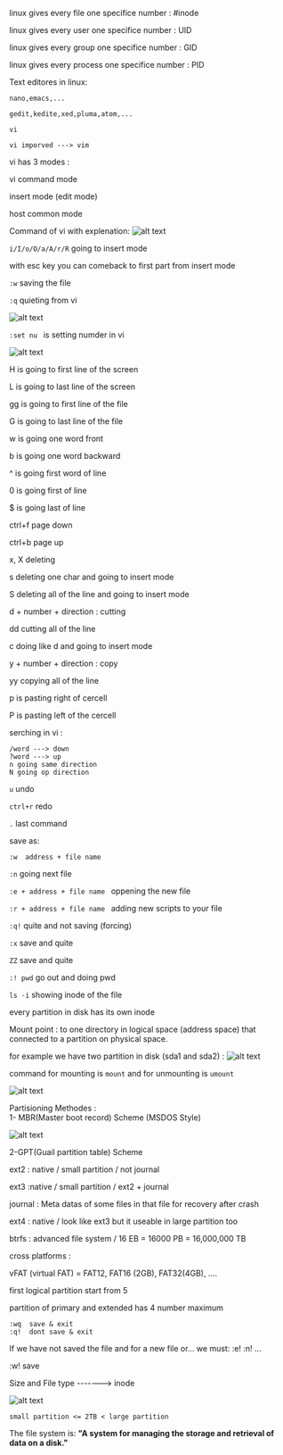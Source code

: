 linux gives every file one specifice number : #inode

linux gives every user one specifice number : UID

linux gives every group one specifice number : GID

linux gives every process one specifice number : PID

Text editores in linux:

```
nano,emacs,...

gedit,kedite,xed,pluma,atom,...

vi

vi imporved ---> vim
```

vi has 3 modes :

vi command mode

insert mode (edit mode)

host common mode

Command of vi with explenation:
![alt text](assets/vi.png)

`i/I/o/O/a/A/r/R` going to insert mode

with esc key you can comeback to first part from insert mode

`:w` saving the file

`:q` quieting from vi

![alt text](assets/image3.png)

`:set nu ` is setting numder in vi

![alt text](assets/image4.png)

H is going to first line of the screen

L is going to last line of the screen

gg is going to first line of the file

G is going to last line of the file

w is going one word front

b is going one word backward

^ is going first word of line

0 is going first of line

$ is going last of line

ctrl+f page down

ctrl+b page up

x, X deleting

s deleting one char and going to insert mode

S deleting all of the line and going to insert mode

d + number + direction : cutting

dd cutting all of the line

c doing like d and going to insert mode

y + number + direction : copy

yy copying all of the line

p is pasting right of cercell

P is pasting left of the cercell

serching in vi :

```
/word ---> down
?word ---> up
n going same direction
N going op direction
```

`u` undo

`ctrl+r` redo

`.` last command

save as:

```
:w  address + file name
```

`:n` going next file

`:e + address + file name ` oppening the new file

`:r + address + file name ` adding new scripts to your file

`:q!` quite and not saving (forcing)

`:x` save and quite

`ZZ` save and quite

`:! pwd` go out and doing pwd

`ls -i` showing inode of the file

every partition in disk has its own inode

Mount point : to one directory in logical space (address space) that connected to a partition on physical space.

for example we have two partition in disk (sda1 and sda2) :
![alt text](assets/image5.png)

command for mounting is `mount` and for unmounting is `umount`

![alt text](assets/image6.png)

Partisioning Methodes :  
1- MBR(Master boot record) Scheme (MSDOS Style)

![alt text](assets/image7.png)

2-GPT(Guail partition table) Scheme

ext2 : native / small partition / not journal

ext3 :native / small partition / ext2 + journal

journal : Meta datas of some files in that file for recovery after crash

ext4 : native / look like ext3 but it useable in large partition too

btrfs : advanced file system / 16 EB = 16000 PB = 16,000,000 TB

cross platforms :

vFAT (virtual FAT) = FAT12, FAT16 (2GB), FAT32(4GB), ....

first logical partition start from 5

partition of primary and extended has 4 number maximum


```
:wq  save & exit
:q!  dont save & exit
```
If we have not saved the file and for a new file or... we must: :e! :n! ...

:w! save

Size and File type -------> inode

![alt text](assets/ali2.png)

```
small partition <= 2TB < large partition
```

The file system is:
**"A system for managing the storage and retrieval of data on a disk."**



